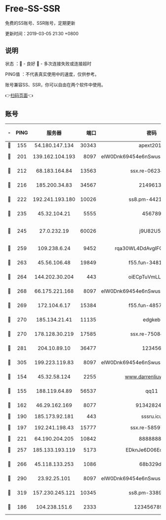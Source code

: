 # Free-SS-SSR

免费的SS账号、SSR账号，定期更新

更新时间：2019-03-05 21:30 +0800

## 说明

状态     ：🙂 - 良好 🙁 - 多次连接失败或连接超时

PING值   ：不代表真实使用中的速度，仅供参考。

账号兼容SS、SSR，你可以自由在两个软件中使用。

👉[扫码页面](https://liesauer.github.io/free-ss-ssr.github.io/)👈

## 账号

|-|PING|服务器|端口|密码|加密方式|区域|
|:----:|:----:|:-----:|-----:|:----:|:----:|:----:|
|🙂|155|54.180.147.134|30343|apext2019|chacha20|KR|
|🙂|201|139.162.104.193|8097|eIW0Dnk69454e6nSwuspv9DmS201tQ0D|aes-256-cfb|JP|
|🙂|212|68.183.164.84|13563|ssx.re-06234172|aes-256-cfb|US|
|🙂|216|185.200.34.83|34567|21496138|aes-256-cfb|US|
|🙂|222|192.241.193.180|10026|ss8.pm-44218245|aes-256-cfb|US|
|🙂|235|45.32.104.21|5555|456789|aes-256-cfb|SG|
|🙂|245|27.0.232.19|60026|j9U82U53|xchacha20-ietf-poly1305|HK|
|🙂|259|109.238.6.24|9452|rqa30WL4DdAvgIFG6Fs3znzTa|aes-256-cfb|FR|
|🙂|263|45.56.106.48|19849|f55.fun-34811543|aes-256-cfb|US|
|🙂|264|144.202.30.204|443|oiECpTuVmLLxk4Ts|aes-256-cfb|US|
|🙂|268|66.175.221.168|8097|eIW0Dnk69454e6nSwuspv9DmS201tQ0D|aes-256-cfb|US|
|🙂|269|172.104.6.17|15384|f55.fun-48571850|aes-256-cfb|US|
|🙂|270|185.134.21.41|11135|edgkeb|aes-256-cfb|GB|
|🙂|270|178.128.30.219|17585|ssx.re-75084911|aes-256-cfb|SG|
|🙂|281|204.10.89.10|36477|123456|aes-256-cfb|US|
|🙂|305|199.223.119.83|8097|eIW0Dnk69454e6nSwuspv9DmS201tQ0D|aes-256-cfb|US|
|🙂|154|45.32.58.124|2255|www.darrenliuwei.com|aes-256-cfb|JP|
|🙂|155|188.119.64.89|56537|qq11|aes-256-cfb|RU|
|🙂|162|46.29.162.169|8077|9134282479|aes-256-cfb|RU|
|🙂|190|185.173.92.181|443|sssru.icu|rc4-md5|RU|
|🙂|197|192.241.198.43|15777|ssx.re-58597661|aes-256-cfb|US|
|🙂|221|64.190.204.205|10842|88888888|rc4-md5|US|
|🙂|257|185.133.193.119|5173|EDknJe6D06EoWDaw|aes-256-cfb|US|
|🙂|266|45.118.133.253|1086|68b329da|aes-256-cfb|SG|
|🙂|290|23.92.25.101|8097|eIW0Dnk69454e6nSwuspv9DmS201tQ0D|aes-256-cfb|US|
|🙂|319|157.230.245.121|10345|ss8.pm-33892732|aes-256-cfb|SG|
|🙁|186|104.238.151.6|2333|12345678900|aes-256-cfb|JP|
